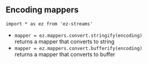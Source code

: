 ## Encoding mappers

`import * as ez from 'ez-streams'`  

* `mapper = ez.mappers.convert.stringify(encoding)`  
  returns a mapper that converts to string
* `mapper = ez.mappers.convert.bufferify(encoding)`  
  returns a mapper that converts to buffer
